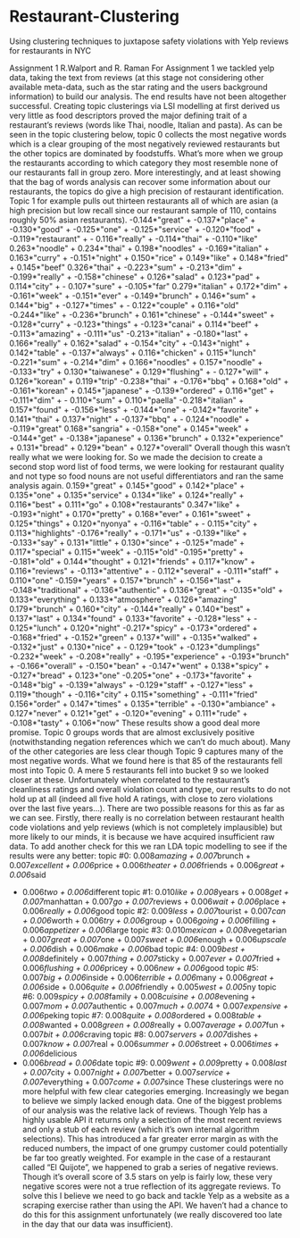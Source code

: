 Restaurant-Clustering
=====================

Using clustering techniques to juxtapose safety violations with Yelp reviews for restaurants in NYC

Assignment 1
R.Walport and R. Raman
For Assignment 1 we tackled yelp data, taking the text from reviews (at this stage not
considering other available meta-data, such as the star rating and the users background
information) to build our analysis.
The end results have not been altogether successful. Creating topic clusterings via LSI
modelling at first derived us very little as food descriptors proved the major defining trait of a
restaurant’s reviews (words like Thai, noodle, Italian and pasta). As can be seen in the topic
clustering below, topic 0 collects the most negative words which is a clear grouping of the most
negatively reviewed restaurants but the other topics are dominated by foodstuffs. What’s more
when we group the restaurants according to which category they most resemble none of our
restaurants fall in group zero. More interestingly, and at least showing that the bag of words
analysis can recover some information about our restaurants, the topics do give a high precision
of restaurant identification. Topic 1 for example pulls out thirteen restaurants all of which are
asian (a high precision but low recall since our restaurant sample of 110, contains roughly 50%
asian restaurants).
-0.144*"great" + -0.137*"place" + -0.130*"good" + -0.125*"one" + -0.125*"service" + -0.120*"food" + -0.119*"restaurant" + -
0.116*"really" + -0.114*"thai" + -0.110*"like"
0.263*"noodle" + 0.234*"thai" + 0.198*"noodles" + -0.169*"italian" + 0.163*"curry" + -0.151*"night" + 0.150*"rice" + 0.149*"like" +
0.148*"fried" + 0.145*"beef"
0.326*"thai" + -0.223*"sum" + -0.213*"dim" + -0.199*"really" + -0.158*"chinese" + 0.126*"salad" + 0.123*"pad" + 0.114*"city" + -
0.107*"sure" + -0.105*"far"
0.279*"italian" + 0.172*"dim" + -0.161*"week" + -0.151*"ever" + -0.149*"brunch" + 0.146*"sum" + 0.144*"big" + -0.127*"times" + -
0.122*"couple" + 0.116*"old"
-0.244*"like" + -0.236*"brunch" + 0.161*"chinese" + -0.144*"sweet" + -0.128*"curry" + -0.123*"things" + -0.123*"canai" +
0.114*"beef" + -0.113*"amazing" + -0.111*"us"
-0.213*"italian" + -0.180*"last" + 0.166*"really" + 0.162*"salad" + -0.154*"city" + -0.143*"night" + 0.142*"table" + -0.137*"always" +
0.116*"chicken" + 0.115*"lunch"
-0.221*"sum" + -0.214*"dim" + 0.166*"noodles" + 0.157*"noodle" + -0.133*"try" + 0.130*"taiwanese" + 0.129*"flushing" + -
0.127*"will" + 0.126*"korean" + 0.119*"trip"
-0.238*"thai" + -0.176*"bbq" + 0.168*"old" + -0.161*"korean" + 0.145*"japanese" + -0.139*"ordered" + 0.116*"get" + -0.111*"dim" + -
0.110*"sum" + 0.110*"paella"
-0.218*"italian" + 0.157*"found" + -0.156*"less" + -0.144*"one" + -0.142*"favorite" + 0.141*"thai" + 0.137*"night" + -0.137*"bbq" + -
0.124*"noodle" + -0.119*"great"
0.168*"sangria" + -0.158*"one" + 0.145*"week" + -0.144*"get" + -0.138*"japanese" + 0.136*"brunch" + 0.132*"experience" +
0.131*"bread" + 0.129*"bean" + 0.127*"overall"
Overall though this wasn’t really what we were looking for. So we made the decision to create a
second stop word list of food terms, we were looking for restaurant quality and not type so food
nouns are not useful differentiators and ran the same analysis again.
0.159*"great" + 0.145*"good" + 0.142*"place" + 0.135*"one" + 0.135*"service" + 0.134*"like" + 0.124*"really" + 0.116*"best" +
0.111*"go" + 0.108*"restaurants"
0.347*"like" + -0.193*"night" + 0.170*"pretty" + 0.168*"ever" + 0.161*"sweet" + 0.125*"things" + 0.120*"nyonya" + -0.116*"table" + -
0.115*"city" + 0.113*"highlights"
-0.176*"really" + -0.171*"us" + -0.139*"like" + -0.133*"say" + 0.131*"little" + 0.130*"since" + -0.125*"made" + 0.117*"special" +
0.115*"week" + -0.115*"old"
-0.195*"pretty" + -0.181*"old" + 0.144*"thought" + 0.121*"friends" + 0.117*"know" + 0.116*"reviews" + -0.113*"attentive" + -
0.112*"several" + -0.111*"staff" + 0.110*"one"
-0.159*"years" + 0.157*"brunch" + -0.156*"last" + -0.148*"traditional" + -0.136*"authentic" + 0.136*"great" + -0.135*"old" +
0.133*"everything" + 0.133*"atmosphere" + 0.126*"amazing"
0.179*"brunch" + 0.160*"city" + -0.144*"really" + 0.140*"best" + 0.137*"last" + 0.134*"found" + 0.133*"favorite" + -0.128*"less" + -
0.125*"lunch" + 0.120*"night"
-0.217*"spicy" + -0.173*"ordered" + -0.168*"fried" + -0.152*"green" + 0.137*"will" + -0.135*"walked" + -0.132*"just" + 0.130*"nice" + -
0.129*"took" + -0.123*"dumplings"
-0.232*"week" + -0.208*"really" + -0.195*"experience" + -0.193*"brunch" + -0.166*"overall" + -0.150*"bean" + -0.147*"went" +
0.138*"spicy" + -0.127*"bread" + 0.123*"one"
-0.205*"one" + -0.173*"favorite" + -0.148*"big" + -0.139*"always" + -0.129*"staff" + -0.127*"less" + 0.119*"though" + -0.116*"city" +
0.115*"something" + -0.111*"fried"
0.156*"order" + 0.147*"times" + 0.135*"terrible" + -0.130*"ambiance" + 0.127*"never" + 0.121*"get" + -0.120*"evening" +
0.111*"rude" + -0.108*"tasty" + 0.106*"now"
These results show a good deal more promise. Topic 0 groups words that are almost
exclusively positive (notwithstanding negation references which we can’t do much about). Many
of the other categories are less clear though Topic 9 captures many of the most negative words.
What we found here is that 85 of the restaurants fell most into Topic 0. A mere 5 restaurants fell
into bucket 9 so we looked closer at these. Unfortunately when correlated to the restaurant’s
cleanliness ratings and overall violation count and type, our results to do not hold up at all
(indeed all five hold A ratings, with close to zero violations over the last five years...).
There are two possible reasons for this as far as we can see. Firstly, there really is no
correlation between restaurant health code violations and yelp reviews (which is not completely
implausible) but more likely to our minds, it is because we have acquired insufficient raw data.
To add another check for this we ran LDA topic modelling to see if the results were any better:
topic #0: 0.008*amazing + 0.007*brunch + 0.007*excellent + 0.006*price + 0.006*theater + 0.006*friends + 0.006*great + 0.006*said
+ 0.006*two + 0.006*different
topic #1: 0.010*like + 0.008*years + 0.008*get + 0.007*manhattan + 0.007*go + 0.007*reviews + 0.006*wait + 0.006*place +
0.006*really + 0.006*good
topic #2: 0.009*less + 0.007*tourist + 0.007*can + 0.006*worth + 0.006*try + 0.006*group + 0.006*going + 0.006*filling +
0.006*appetizer + 0.006*large
topic #3: 0.010*mexican + 0.008*vegetarian + 0.007*great + 0.007*one + 0.007*sweet + 0.006*enough + 0.006*upscale +
0.006*dish + 0.006*make + 0.006*bad
topic #4: 0.009*best + 0.008*definitely + 0.007*thing + 0.007*sticky + 0.007*ever + 0.007*fried + 0.006*flushing + 0.006*pricey +
0.006*new + 0.006*good
topic #5: 0.007*big + 0.006*inside + 0.006*terrible + 0.006*many + 0.006*great + 0.006*side + 0.006*quite + 0.006*friendly +
0.005*west + 0.005*ny
topic #6: 0.009*spicy + 0.008*family + 0.008*cuisine + 0.008*evening + 0.007*mom + 0.007*authentic + 0.007*much + 0.007*4 +
0.007*expensive + 0.006*peking
topic #7: 0.008*quite + 0.008*ordered + 0.008*table + 0.008*wanted + 0.008*green + 0.008*really + 0.007*average + 0.007*fun +
0.007*bit + 0.006*craving
topic #8: 0.007*servers + 0.007*dishes + 0.007*know + 0.007*real + 0.006*summer + 0.006*street + 0.006*times + 0.006*delicious
+ 0.006*bread + 0.006*date
topic #9: 0.009*went + 0.009*pretty + 0.008*last + 0.007*city + 0.007*night + 0.007*better + 0.007*service + 0.007*everything +
0.007*come + 0.007*since
These clusterings were no more helpful with few clear categories emerging. Increasingly we
began to believe we simply lacked enough data.
One of the biggest problems of our analysis was the relative lack of reviews. Though Yelp has
a highly usable API it returns only a selection of the most recent reviews and only a stub of
each review (which it’s own internal algorithm selections). This has introduced a far greater
error margin as with the reduced numbers, the impact of one grumpy customer could potentially
be far too greatly weighted. For example in the case of a restaurant called “El Quijote”, we
happened to grab a series of negative reviews. Though it’s overall score of 3.5 stars on yelp is
fairly low, these very negative scores were not a true reflection of its aggregate reviews.
To solve this I believe we need to go back and tackle Yelp as a website as a scraping exercise
rather than using the API. We haven’t had a chance to do this for this assignment unfortunately
(we really discovered too late in the day that our data was insufficient).
